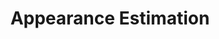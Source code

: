 ---
title: Appearance Estimation
order: 1
img: /assets/img/appearance_change.png
publications:
  - date: 2017-09-11
    title: "How to Train a CAT: Learning Canonical Appearance Transformations for Direct Visual Localization Under Illumination Change"
    authors: "Lee Clement and Jonathan Kelly"
    venue: "IEEE Robotics and Automation Letters (RA-L), 2018"
    note: "To appear at the IEEE International Conference on Robotics and Automation (ICRA), Brisbane, Australia, 21 - 25 May 2018"
    links:
        preprint: //arxiv.org/pdf/1709.03009
        code: //github.com/utiasSTARS/cat-net
---